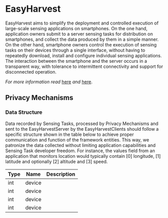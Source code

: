 # EasyHarvest
EasyHarvest aims to simplify the deployment and controlled execution of large-scale sensing applications on smartphones. On the one hand, application owners submit to a server sensing tasks for distribution on smartphones, and collect the data produced by them in a simple manner. On the other hand, smartphone owners control the execution of sensing tasks on their devices through a single interface, without having to repeatedly download, install and configure individual sensing applications. The interaction between the smartphone and the server occurs in a transparent way, with tolerance to intermittent connectivity and support for disconnected operation.

*For more information read* [here](http://www.inf.uth.gr/wp-content/uploads/formidable/Katsomallos_Emmanouil.pdf) *and* [here](http://www.inf.uth.gr/wp-content/uploads/formidable/Katsomallos_Emmanouil1.pdf).

## Privacy Mechanisms
### Data Structure
Data recorded by Sensing Tasks, processed by Privacy Mechanisms and sent to the EasyHarvestServer by the EasyHarvestClients should follow a specific structure shown in the table below to achieve proper communication and function of the framework entities. This way, we patronize the data collected without limiting application capabilities and Sensing Task developer freedom. For instance, the values field from an application that monitors location would typically contain [0] longitude, [1] latitude and optionally [2] altitude and [3] speed.

| Type          | Name          | Description   |
| ------------- | ------------- | ------------- |
| int           | device        |
| int           | device        |
| int           | device        |
| int           | device        |
